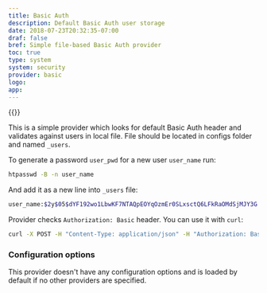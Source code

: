 ```yaml
---
title: Basic Auth
description: Default Basic Auth user storage
date: 2018-07-23T20:32:35-07:00
draf: false
bref: Simple file-based Basic Auth provider
toc: true
type: system
system: security
provider: basic
logo:
app:
---
```

{{<provider>}}

This is a simple provider which looks for default Basic Auth header and validates against users in local file. File should be located in configs folder and named `_users`.

To generate a password `user_pwd` for a new user `user_name` run: 

```bash
htpasswd -B -n user_name
```

And add it as a new line into `_users` file:

```bash
user_name:$2y$05$dYF192wo1LbwKF7NTAQpEOYqOzmEr0SLxsctQ6LFkRaOMdSjMJY3G
```

Provider checks `Authorization: Basic` header. You can use it with `curl`: 

```bash
curl -X POST -H "Content-Type: application/json" -H "Authorization: Basic $(echo -n user_name:user_pwd | base64)"  http://localhost:8000/api/v1/device
``` 

### Configuration options

This provider doesn't have any configuration options and is loaded by default if no other providers are specified. 
